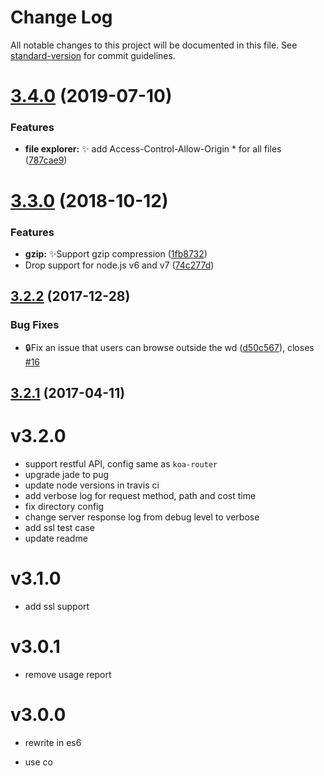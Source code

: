 # Change Log

All notable changes to this project will be documented in this file. See [standard-version](https://github.com/conventional-changelog/standard-version) for commit guidelines.

<a name="3.4.0"></a>
# [3.4.0](https://github.com/vivaxy/here/compare/v3.3.0...v3.4.0) (2019-07-10)


### Features

* **file explorer:** :sparkles: add Access-Control-Allow-Origin * for all files ([787cae9](https://github.com/vivaxy/here/commit/787cae9))



<a name="3.3.0"></a>
# [3.3.0](https://github.com/vivaxy/here/compare/v3.2.2...v3.3.0) (2018-10-12)


### Features

* **gzip:** :sparkles:Support gzip compression ([1fb8732](https://github.com/vivaxy/here/commit/1fb8732))
* Drop support for node.js v6 and v7 ([74c277d](https://github.com/vivaxy/here/commit/74c277d))



<a name="3.2.2"></a>
## [3.2.2](https://github.com/vivaxy/here/compare/v3.2.1...v3.2.2) (2017-12-28)


### Bug Fixes

* :lock:Fix an issue that users can browse outside the wd ([d50c567](https://github.com/vivaxy/here/commit/d50c567)), closes [#16](https://github.com/vivaxy/here/issues/16)



<a name="3.2.1"></a>
## [3.2.1](https://github.com/vivaxy/here/compare/v3.1.0...v3.2.1) (2017-04-11)



# v3.2.0

- support restful API, config same as `koa-router`
- upgrade jade to pug
- update node versions in travis ci
- add verbose log for request method, path and cost time
- fix directory config
- change server response log from debug level to verbose
- add ssl test case
- update readme

# v3.1.0

- add ssl support

# v3.0.1

- remove usage report

# v3.0.0

- rewrite in es6

- use co
